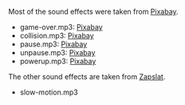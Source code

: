 Most of the sound effects were taken from [Pixabay](https://pixabay.com).

- game-over.mp3: <a href="https://pixabay.com/sound-effects/?utm_source=link-attribution&utm_medium=referral&utm_campaign=music&utm_content=43894">Pixabay</a>
- collision.mp3: <a href="https://pixabay.com/?utm_source=link-attribution&utm_medium=referral&utm_campaign=music&utm_content=6136">Pixabay</a>
- pause.mp3: <a href="https://pixabay.com/sound-effects/?utm_source=link-attribution&utm_medium=referral&utm_campaign=music&utm_content=89443">Pixabay</a>
- unpause.mp3: <a href="https://pixabay.com/?utm_source=link-attribution&utm_medium=referral&utm_campaign=music&utm_content=106278">Pixabay</a>
- powerup.mp3: <a href="https://pixabay.com/?utm_source=link-attribution&utm_medium=referral&utm_campaign=music&utm_content=98269">Pixabay</a>

The other sound effects are taken from [Zapslat](https://www.zapsplat.com).

- slow-motion.mp3
